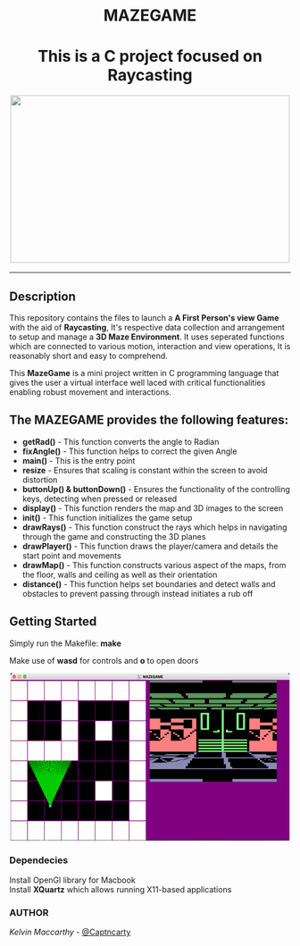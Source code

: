 <h1 align="center">MAZEGAME</h1>
<h1 align="center">This is a C project focused on Raycasting</h1>
<p align ="center">
    <img width="500" height="300" src="landing_page/mazegame.jpg">
</p>

---------
## Description

This repository contains the files to launch a **A First Person's view Game** with the aid of **Raycasting**, It's respective data collection and arrangement to setup and manage a **3D Maze Environment**. It uses seperated functions which are connected to various motion, interaction and view operations, It is reasonably short and easy to comprehend.

This **MazeGame** is a mini project written in C programming language that gives the user a virtual interface well laced with critical functionalities enabling robust movement and interactions.

## The MAZEGAME provides the following features:

* **getRad()** - This function converts the angle to Radian
* **fixAngle()** - This function helps to correct the given Angle
* **main()** - This is the entry point
* **resize** - Ensures that scaling is constant within the screen to avoid distortion
* **buttonUp() & buttonDown()** - Ensures the functionality of the controlling keys, detecting when pressed or released
* **display()** - This function renders the map and 3D images to the screen
* **init()** - This function initializes the game setup
* **drawRays()** - This function construct the rays which helps in navigating through the game and constructing the 3D planes
* **drawPlayer()** - This function draws the player/camera and details the start point and movements
* **drawMap()** - This function constructs various aspect of the maps, from the floor, walls and ceiling as well as their orientation
* **distance()** - This function helps set boundaries and detect walls and obstacles to prevent passing through instead initiates a rub off

## Getting Started

Simply run the Makefile: <b>make</b>

Make use of <b>wasd</b> for controls and <b>o</b> to open doors
<p align ="center">
    <img width="500" height="300" src="landing_page/gameshot.png">
</p>

### Dependecies
Install OpenGl library
for Macbook<br> Install **XQuartz** which allows running X11-based applications 

### AUTHOR
*Kelvin Maccarthy* - [@Captncarty](https://github.com/Captncarty)
